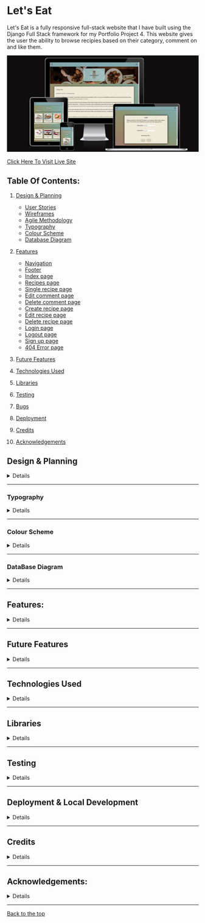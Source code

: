 # Let's Eat

Let's Eat is a fully responsive full-stack website that I have built using the Django Full Stack framework for my Portfolio Project 4. This website gives the user the ability to browse recipies based on their category, comment on and like them.
  
![Am i responsive image](readme/documentation/responsiveness/amiresponsive.png)  

[Click Here To Visit Live Site](https://maryclaireteahan-letseat-0b5910f8e882.herokuapp.com/)  

## Table Of Contents:
1. [Design & Planning](#design-&-planning)
    * [User Stories](#user-stories)
    * [Wireframes](#wireframes)
    * [Agile Methodology](#agile-methodology)
    * [Typography](#typography)
    * [Colour Scheme](#colour-scheme)
    * [Database Diagram](#database-diagram)
    
2. [Features](#features)
    * [Navigation](#Navigation-bar)
    * [Footer](#footer)
    * [Index page](#index-page)
    * [Recipes page](#recipes-page)
    * [Single recipe page](#single-recipe-page)
    * [Edit comment page](#edit-comment-page)
    * [Delete comment page](#delete-comment-page)
    * [Create recipe page](#create-recipe-page)
    * [Edit recipe page](#edit-recipe-page)
    * [Delete recipe page](#delete-recipe-page)
    * [Login page](#login-page)
    * [Logout page](#logout-page)
    * [Sign up page](#signup-page)
    * [404 Error page](#404-error-page)

3. [Future Features](#future-features)
4. [Technologies Used](#technologies-used)
5. [Libraries](#libraries-used)
6. [Testing](#testing)
7. [Bugs](#bugs)
8. [Deployment](#deployment)
9. [Credits](#credits)
10. [Acknowledgements](#acknowledgements)

## Design & Planning

<details>

### User Stories

#### Site User
- As a Site User, I can view a list of recipes so that I can choose one to read
- As a Site User, I can click on a recipe post so that I can read the full recipe
- As a Site User, I can click a like button so that I can like a recipe and then unlike if needed
- As a Site User, I can post a comment on a recipe post so that I can interact with the site's community
- As a Site User, I can sign up to be a member/ login as an existing member so that I can be a part of the site's community and receive updates
- As a Site User, I can see how many likes a post has received so that I can see what recipes are most popular
- As a Site User, I can see who commented what under each post so that I can see what the Site Users think of specific recipes and how they might change them
- As a Site User, I can edit or delete my comment so that if I made a spelling error or changed my mind about what I said I can edit or delete it

#### Site Admin
- As a Site Admin, I can see how many likes a post has received so that I can see what recipes are most popular
- As a Site Admin, I can see who commented what under each post so that I can see what the Site Users think of specific recipes and how they might change them
- As a Site Admin, I can create, edit and delete recipe posts so that I can be in control of what content is shown to Site Users
- As a Site Admin, I can assign a category to the recipe post so that Site Users will be able to find recipes specific to what they need


### Wireframes
Below are the wireframes for the site that I created using balsamiq. As I was developing my website I was using agile approach and adding/updating my website/elements so for that reason some wireframes are not matching my final product.

<details><summary>Index</summary>
<img src="readme/documentation/wireframes/index.png">
</details>

<details><summary>Recipe Categories</summary>
<img src="readme/documentation/wireframes/all_recipes.png">
</details>

<details><summary>Single Recipe</summary>
<img src="readme/documentation/wireframes/single_recipe.png">
</details>

<details><summary>Edit Comment page</summary>
<img src="readme/documentation/wireframes/comment_edit.png">
</details>

<details><summary>Delete Comment and Delete Recipe</summary>
<img src="readme/documentation/wireframes/delete.png">
</details>

<details><summary>Create and Edit Recipe</summary>
<img src="readme/documentation/wireframes/add_edit_recipe.png">
</details>

<details><summary>Login page</summary>
<img src="readme/documentation/wireframes/login.png">
</details>

<details><summary>Logout page</summary>
<img src="readme/documentation/wireframes/logout.png">
</details>

<details><summary>Sign up page</summary>
<img src="readme/documentation/wireframes/signup.png">
</details>


### Agile Methodology
I used the Agile Methodology to plan this project. I found it difficult to follow the project plan alongside coding. Often when I was coding an issue would arise that I hadn't foreseen would and I would have to deal with that which may then lead to a brand new feature. That then would lead me to another unplanned feature. It was difficult to stay following the plan as a result. I do recognise now, the importance of following the plan and, if a new feature presents itself, taking the time to review the plan and adjust if necessary.
I've used Github and the Project Board with use of the Kanban board.

I divided the project board into 3 sections:

  -  To-Do- (All the User stories were initially entered in the 'To Do' column)
  -  In Progress- (then during development story they were moved into the 'In Progress' column)
  -  Done- (and then finally they get moved into 'Done' once the development completes)

<details><summary>Project board</summary>
<img src="readme/documentation/user_story/project_board.png">
</details>

- I've planned 5 milestones for this project. Each milestone features issues that are completed as well as open issues that may be implemented in future development.

<details><summary>Milestones</summary>
<img src="readme/documentation/user_story/milestones.png">
</details>

- Each milestone consist of user stories, which are displayed either open or closed depending on the progress.
- I have implemented the MoSCoW method to prioritise my user stories. each user story either has "Must Have" "Should Have" "Could Have" "Won't Have"

<details><summary>Milestone detail</summary>
<img src="readme/documentation/user_story/milestone_detail1.png">
<img src="readme/documentation/user_story/milestone_detail2.png">
</details>

- Each user story have acceptance criteria and tasks that needed to be done to accomplish that criteria as well as fixed bugs if relevant
 

<details><summary>User story detail</summary>
<img src="readme/documentation/user_story/user_story_detail.png">
</details>
</details>
</details>

- - -

### Typography
<details>

Google Fonts were used to import Oxygen font into styles.css.  It was chosen as it is a simple, font with a strong clear feel that doesn't distract from the content.
</details>

- - -

### Colour Scheme
<details>

For this website, I chose a hero image and based the color palette off of that. There is a contrast between the dark fonts and light backgrounds in order to keep the site accessible.
  
<details><summary>Color palette</summary>
<img src="readme/documentation/color/palette1.png">
<img src="readme/documentation/color/palette2.png">
<img src="readme/documentation/color/palette3.png">
</details>
</details>

- - -

### DataBase Diagram
<details>

Below is the database diagram that I created using LucidCharts.

<details><summary>DataBase diagram</summary>
<img src="readme/documentation/database/database.png">
</details>  
</details>

- - -

## Features:
<details>

### Navigation Bar
- The navigation bar has a consistent look and placement on all three pages of the website supporting easy navigation.  It includes a simple Logo, and the menu options: Home page, Recipes page, Login page, Signup page and Logout page and is responsive on multiple screen sizes. The menu options are hidden until a burger icon is clicked which then brings up the menu options.

<details><summary>Navbar</summary>
<img src="readme/documentation/features/base/header.png">
<img src="readme/documentation/features/base/header_items.png">

</details>


### Footer
- The footer is featured on all five pages and is identical on each page making it easy to use.  It contains links to Adrienne's social media accounts, facebook, twitter, youtube, instagram and linkedin. The links are represented by favicon images of those sites' own logos.
  
<details><summary>Footer</summary>
<img src="readme/documentation/features/base/footer.png">
</details>

### Index Page
- This section of text introduces the user to the blogger, Mary, and gives them a sense of what to expect if they continue reading the blog. The user is enticed to with a "Discover Recipes" button to move to the recipes page.

<details><summary>Index Hero</summary>
<img src="readme/documentation/features/index/hero.png">
</details>
<details><summary>Index Button</summary>
<img src="readme/documentation/features/index/discover_recipes.png">
</details>


### Recipes page
- This section of text gives the user five categories of recipes to browse, Breakfast, Lunch, Dinner, Dessert and Snack. The recipes are presented horizontally with use of a scrollbar if there are enough recipes that they don't fit the width of the screen size. Each recipe has a name and image, either of which can be clicked to reidirect to the recipe page.

<details><summary>Recipe Categories</summary>
<img src="readme/documentation/features/all_recipes/categories1.png">
<img src="readme/documentation/features/all_recipes/categories2.png">
<img src="readme/documentation/features/all_recipes/categories3.png">
</details>
<details><summary>Recipe Categories Scrollbar</summary>
<img src="readme/documentation/features/all_recipes/scrollbar.png">
</details>

  
### Single Recipe page
- This user is redirected to this section after selecting the recipe in the previous page. If the user is an admin they will see an option to edit or delete the recipe. The user will see the same image as the previous page, the ingredients and instructions. Underneath this is the comment section. Is the user has logged in they will be able to leave a comment as well as edit or delete it once posted, they will not be able to make any changes to other users' comments. If a user is not logged in they cannot leave a comment however they can read other users' comments

<details><summary>Single Recipe Like and Comment Icons</summary>
<img src="readme/documentation/features/single_recipe/likes_comment_icons.png">
</details><details><summary>Single Recipe Comments</summary>
<img src="readme/documentation/features/single_recipe/comment_logged_out.png">
<img src="readme/documentation/features/single_recipe/comment_logged_in.png">
<img src="readme/documentation/features/single_recipe/comments.png">
<img src="readme/documentation/features/single_recipe/edit_delete_authorised.png">
<img src="readme/documentation/features/single_recipe/edit_delete_not_authorised.png">
</details>

### Edit Comment page
- On this page the logged in user will see a textarea which contains the comment they had already left and on which they clicked edit. The user with be able to make changes to their comment and resubmit it. 

<details><summary>Edit comment page</summary>
<img src="readme/documentation/features/comment_edit/original_comment.png">
<img src="readme/documentation/features/comment_edit/edit_box_original_comment.png">
<img src="readme/documentation/features/comment_edit/require_edit.png">
<img src="readme/documentation/features/comment_edit/edit_box_edited_comment.png">
<img src="readme/documentation/features/comment_edit/edited_comment.png">
</details>

### Delete Comment page
- The user will be redirected to this page when they click delete on their comment in order to make sure they want to delete the comment. The user will be asked if they are sure and they can either hit delete or cancel. Delete will delete the comment comepletely. Cancel will redirect to the home screen

<details><summary>Delete comment page</summary>
<img src="readme/documentation/features/comment_delete/original_comment.png">
<img src="readme/documentation/features/comment_delete/delete_comment.png">
<img src="readme/documentation/features/comment_delete/comment_deleted.png">
</details>

### Create recipe page
- Only user admin has access to this page. The user admin will be required to fill out each field before they can submit the recipe which will publish immediately.

<details><summary>Create recipe page</summary>
<img src="readme/documentation/features/admin_recipe_create/create_recipe.png">
<img src="readme/documentation/features/admin_recipe_create/require_title.png">
<img src="readme/documentation/features/admin_recipe_create/require_author.png">
<img src="readme/documentation/features/admin_recipe_create/require_ingredients.png">
<img src="readme/documentation/features/admin_recipe_create/require_instructions.png">
<img src="readme/documentation/features/admin_recipe_create/require_image_alt.png">
<img src="readme/documentation/features/admin_recipe_create/require_category.png">
</details>

### Edit recipe page
- On this page the logged in user admin will see textareas in the same format as the creat recipe form which contains the recipe content they had already submitted and on which they clicked edit. The user with be able to make changes to their recipe and resubmit it. 

<details><summary>Edit recipe page</summary>
<img src="readme/documentation/features/admin_recipe_edit/edit_recipe.png">
<img src="readme/documentation/features/admin_recipe_edit/require_title.png">
<img src="readme/documentation/features/admin_recipe_edit/require_author.png">
<img src="readme/documentation/features/admin_recipe_edit/require_ingredients.png">
<img src="readme/documentation/features/admin_recipe_edit/require_instructions.png">
<img src="readme/documentation/features/admin_recipe_edit/require_image_alt.png">
<img src="readme/documentation/features/admin_recipe_edit/require_category.png"></details>

### Delete recipe page
- The user will be redirected to this page when they click delete on their recipe in order to make sure they want to delete the comment. The user will be asked if they are sure and they can either hit delete or cancel. Delete will delete the recipe comepletely. Cancel will redirect to the home screen

<details><summary>Delete recipe page</summary>
<img src="readme/documentation/features/admin_recipe_delete/test_recipe.png">
<img src="readme/documentation/features/admin_recipe_delete/delete_test_recipe.png">
<img src="readme/documentation/features/admin_recipe_delete/test_recipe_deleted.png">
</details>

### Login page
- Login page is a basic django allauth form that has 2 input fields for username and password with sign in the button below it
- A User will also have description links to either signup for the website if he doesnt have an account which will redirect a user the "Sign up" page

<details><summary>Login page</summary>
<img src="readme/documentation/features/login/login.png">
<img src="readme/documentation/features/login/no_username.png">
<img src="readme/documentation/features/login/no_password.png">
<img src="readme/documentation/features/login/wrong_username.png">
<img src="readme/documentation/features/login/wrong_password.png">
<img src="readme/documentation/features/login/sucessful_login.png">
</details>

### Logout page
- The user will be redirected to this page when they click logout. The user will be asked if they are sure they want to logout and they can either hit logout or cancel. Logout will log the user out. Cancel will redirect to the home screen

<details><summary>Logout page</summary>
<img src="readme/documentation/features/logout/logout.png">
<img src="readme/documentation/features/logout/logged_out.png">
</details>

### Signup page
- The signup page is also a standard django form with all required fields for a user to input
- User must input all information (username, email (optional) and password) 
- After inputting all the fields and clicking sign-up button user will be automatically logged in and redirected to the home page.

<details><summary>Sign up page</summary>
<img src="readme/documentation/features/signup/signup.png">
<img src="readme/documentation/features/signup/require_username.png">
<img src="readme/documentation/features/signup/require_password.png">
<img src="readme/documentation/features/signup/require_password_again.png">
<img src="readme/documentation/features/signup/password_errors1.png">
<img src="readme/documentation/features/signup/password_errors2.png">
<img src="readme/documentation/features/signup/sucessful_signup.png">
</details>

### 404 Error Page
- If an invalid url is input or an unauthorised user tries to create a recipe or edit/delete a recipe or another user's comment by brute forcing their urls they will see this page.

<details><summary>404 Error page</summary>
<img src="readme/documentation/features/404/does_not_exist.png">
<img src="readme/documentation/features/404/create_recipe_not_auth.png">
<img src="readme/documentation/features/404/edit_recipe_not_auth.png">
<img src="readme/documentation/features/404/delete_recipe_not_auth.png">
<img src="readme/documentation/features/404/edit_comment_not_auth.png">
<img src="readme/documentation/features/404/delete_recipe_not_auth.png">



</details>

</details>

- - -

## Future Features
<details>

<details><summary>Future features</summary>
</details>

There are 3 features that I would like to implement in the next iteration that would improve user experience and attract more traffic to my website
- Give users the option to reply to other users' comments
- Allow users to reset their passwords
- Add a top picks section where the user admin can update their top picks of their recipes weekly
</details>

- - -

## Technologies Used

<details>

- [Balsamiq](https://en.wikipedia.org/wiki/Balsamiq) was used to create the wireframes.
- [LucidChart](https://www.lucidchart.com/pages/) was used to design the database schema.
- [HTML](https://en.wikipedia.org/wiki/HTML) was used for the mark up.
- [CSS](https://en.wikipedia.org/wiki/CSS)  was used to style the site.
- [Django](https://www.djangoproject.com/) was the framework that was used.
- [Python](https://en.wikipedia.org/wiki/Python_(programming_language)), django is a python framework.
- [JavaScript](https://en.wikipedia.org/wiki/JavaScript) was used for interactiveness with the messages.
- [Visual Studio Code](https://www.gitpod.io/about) was used to create this site and then push everything to github.
- [Heroku](https://en.wikipedia.org/wiki/Heroku) is used to host this site.
- [Github](https://en.wikipedia.org/wiki/GitHub) was used to store the code.
- [Git](https://en.wikipedia.org/wiki/Git) was used for version control.
- [Cloudinary](https://cloudinary.com/) was used to store the images.
- [ElephantSQL](https://www.elephantsql.com/) was used to store the database.

</details>

- - -

## Libraries

<details>

- asgiref - A standard Python library to allow for asynchronous web apps and servers to communicate with each other.
- cloudinary - A Python package allowing integration between the application and Cloudinary.
- dj-database-url - A Django utility to utilise the DATABASE_URL environment variable to configure the Django application. Used with PostgreSQL.
- dj3-cloudinary-storage - A Django package that facilitates integration with Cloudinary storage.
- Django - A python package for the Django framework.
- django-allauth - An integrated set of Django applications addressing user authentication, registration and account management.
- django-crispy-forms - A Django package that provides tags and filters to control the rendering behaviour of Django forms. 
- django-summernote - is a third-party package that provides a rich text editor widget for Django web applications.
- gunicorn - A Python WSGI HTTP Server for UNIX.
- oauthlib - A generic, spec-compliant, thorough implementation of the OAuth request-signing logic for Python 3.6+.
- psycopg2 - A PostgreSQL database adapter for Python.
- python3-openid - A set of Python packages to support use of the OpenID decentralized identity system.
- pytz - A Python package for world timezone definitions, modern and historical.
- requests-oauthlib - A Python package for OAuthlib authentication support for Requests.
- sqlparse - A non-validating SQL parser for Python.

</details>

 - - -

## Testing

<details>

The testing section can be found [here](TESTING.md).
</details>

- - -

##  Deployment & Local Development

<details>

The live deployment application can be found on [Heroku](https://maryclaireteahan-letseat-0b5910f8e882.herokuapp.com/).

###   Local Development


#### How to Fork

To fork the repository:

1. Log in (or sign up) to Github.

2. Go to the repository for this project, [letseat](https://github.com/maryclaireteahan/letseat).


3. Click the Fork button in the top right corner.

#### How to Clone

To clone the repository:

1. Log in (or sign up) to GitHub.

2. Go to the repository for this project, [Titbit](https://github.com/luandretta/network).

3. Click on the code button, select whether you would like to clone with HTTPS, SSH or GitHub CLI and copy the link shown.

4. Open the terminal in your code editor and change the current working directory to the location you want to use for the cloned directory.

5. Type the following command in the terminal (after the git clone you will need to paste the link you copied in step 3 above):

    ```bash
    git clone https://github.com/luandretta/network
    ```

6. Set up a virtual environment (this step is not required if you are using the Code Institute Template in GitPod as this will already be set up for you).

7. Install the packages from the requirements.txt file by running the following command in the Terminal:

    ```bash
    pip3 install -r requirements.txt
    ```


### ElephantSQL Database

This project uses [ElephantSQL](https://www.elephantsql.com) for the PostgreSQL Database.

To obtain your own Postgres Database, sign-up with your GitHub account, then follow these steps:
- Click **Create New Instance** to start a new database.
- Provide a name (this is commonly the name of the project: tribe).
- Select the **Tiny Turtle (Free)** plan.
- You can leave the **Tags** blank.
- Select the **Region** and **Data Center** closest to you.
- Once created, click on the new database name, where you can view the database URL and Password.


### Cloudinary API

This project uses the [Cloudinary API](https://cloudinary.com) to store media assets online, due to the fact that Heroku doesn't persist this type of data.

To obtain your own Cloudinary API key, create an account and log in.
- For *Primary interest*, you can choose *Programmable Media for image and video API*.
- Optional: *edit your assigned cloud name to something more memorable*.
- On your Cloudinary Dashboard, you can copy your **API Environment Variable**.
- Be sure to remove the `CLOUDINARY_URL=` as part of the API **value**; this is the **key**.


### Heroku Deployment

This project uses [Heroku](https://www.heroku.com), a platform as a service (PaaS) that enables developers to build, run, and operate applications entirely in the cloud.

Deployment steps are as follows, after account setup:

- Select **New** in the top-right corner of your Heroku Dashboard, and select **Create new app** from the dropdown menu.
- Your app name must be unique, and then choose a region closest to you (EU or USA), and finally, select **Create App**.
- From the new app **Settings**, click **Reveal Config Vars**, and set your environment variables.

| Key | Value |
| --- | --- |
| `CLOUDINARY_URL` | Insert your own Cloudinary API key here |
| `DATABASE_URL` | Insert your own ElephantSQL database URL here |
| `DISABLE_COLLECTSTATIC` | 1 (*this is temporary, and can be removed for the final deployment*) |
| `SECRET_KEY` | This can be any Django random secret key |
| `EMAIL_USER` | Insert your e-mail (a gmail was used) |
| `EMAIL_HOST_PASSWORD` | Insert the app password |



Heroku needs two additional files in order to deploy properly.
- requirements.txt
- Procfile

You can install this project's **requirements** (where applicable) using:
```bash
pip3 install -r requirements.txt
```

If you have your own packages that have been installed, then the requirements file needs updated using:
```bash
pip3 freeze --local > requirements.txt
```

The **Procfile** can be created with the following command:
```bash
echo web: gunicorn app_name.wsgi > Procfile
```
- *replace **app_name** with the name of your primary Django app name; the folder where settings.py is located*

For Heroku deployment, follow these steps to connect your own GitHub repository to the newly created app:

Either:
- Select **Automatic Deployment** from the Heroku app.

Or:
- In the Terminal/CLI, connect to Heroku using this command: 
```bash
heroku login -i
```

- Set the remote for Heroku: 
```bash
heroku git:remote -a app_name #(replace *app_name* with your app name)
```

- After performing the standard Git `add`, `commit`, and `push` to GitHub, you can now type:
```bash
git push heroku main
```
The project should now be connected and deployed to Heroku!


### Local Deployment

This project can be cloned or forked in order to make a local copy on your own system.

For either method, you will need to install any applicable packages found within the *requirements.txt* file.
- `pip3 install -r requirements.txt`.

You will need to create a new file called `env.py` at the root-level,
and include the same environment variables listed above from the Heroku deployment steps.

Sample `env.py` file:

```python
import os

os.environ.setdefault("CLOUDINARY_URL", "insert your own Cloudinary API key here")
os.environ.setdefault("DATABASE_URL", "insert your own ElephantSQL database URL here")
os.environ.setdefault("SECRET_KEY", "this can be any random secret key")

# local environment only (do not include these in production/deployment!)
os.environ.setdefault("DEBUG", "True")
```

Once the project is cloned or forked, in order to run it locally, you'll need to follow these steps:
- Start the Django app: 
```bash
python3 manage.py runserver
```
- Stop the app once it's loaded: `CTRL+C` or `⌘+C` (Mac)
- Make any necessary migrations:
```bash
python3 manage.py makemigrations
```
- Migrate the data to the database:
```bash
python3 manage.py migrate
```
- Create a superuser:
```bash
python3 manage.py createsuperuser
```
- Run the Django app:
```bash
python3 manage.py runserver
```

</details>

- - -


## Credits

<details>

- [Stack Overflow](https://stackoverflow.com/) 
- [W3schools](https://www.w3schools.com/) 
- [CodeInstitute](https://learn.codeinstitute.net/) for their walkthrough project, which guided me with website build especially for publishing posts, comments and likes section which I code along with the video with few adjustments
- [BBC Good Food](https://www.bbcgoodfood.com/) for providing me some text and useful information for my posts
- [youtube](https://www.youtube.com/) videos from **Dee Mc**. I watched her Django Recipe Sharing Tutorial from which I got a lot of help regarding models and views.
- [Medium](https://medium.com/) in particular, an article by **Adi Ramadhan**, Django CRUD with Forms and Bootstrap Template, for help coding in CRUD functionality
- [Django Documentation](https://docs.djangoproject.com/en/4.2/) For all queries regarding django including, models, views, forms, urls, settings, alert messages
- [Shopify](https://www.shopify.com/) for providing me with tools to easier generate my idea and create logo
- [Djangoforbeginners](https://djangoforbeginners.com/) for providing useful information abut basic concepts and setup for django
- [Lucidchart](https://lucid.app/) for providing me with tools to create my database system
- [Balsamiq](https://balsamiq.com/wireframes/) was used to create wireframes
- [mycolor](https://mycolor.space/) was used to generate color gradient
</details>

- - -

## Acknowledgements:
<details>

- I would like to thank my mentor Lauren-Nicole for all her support and guidance during this project 
- I would also like to thank our cohort facilitator Marko Tot, for sending me useful links as well as giving me one to one support when I was struggling particularly with the models and 404 error page.
- I would like to thank Hennadi and Mehatab who also helped me a lot when I was struggling with my models.
</details>

- - -

[Back to the top](#let's-eat)
